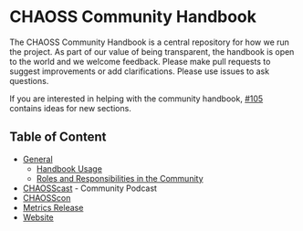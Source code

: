 # CHAOSS Community Handbook

The CHAOSS Community Handbook is a central repository for how we run the project. As part of our value of being transparent, the handbook is open to the world and we welcome feedback. Please make pull requests to suggest improvements or add clarifications. Please use issues to ask questions.

If you are interested in helping with the community handbook, [#105](https://github.com/chaoss/governance/issues/105) contains ideas for new sections.

## Table of Content

* [General](./)
  - [Handbook Usage](./handbook-usage.md)
  - [Roles and Responsibilities in the Community](./roles-responsibilities.md)
* [CHAOSScast](./chaosscast.md) - Community Podcast
* [CHAOSScon](./chaosscon.md)
* [Metrics Release](./metrics-release.md)
* [Website](./website.md)
